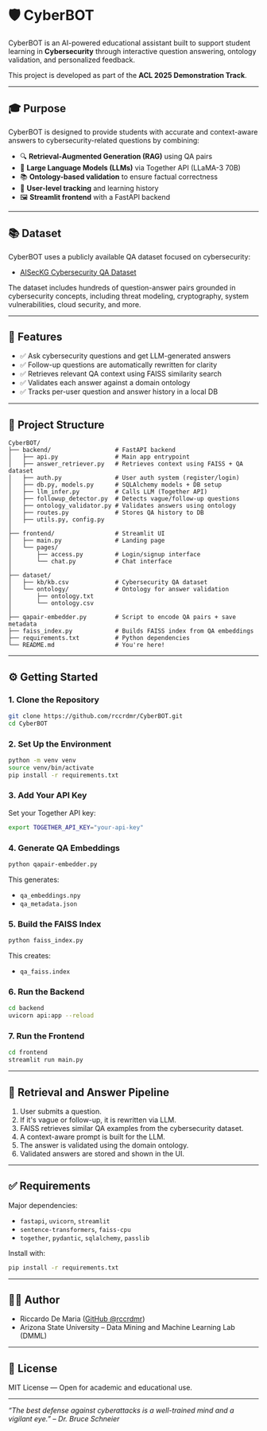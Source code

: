 # 🛡️ CyberBOT

CyberBOT is an AI-powered educational assistant built to support student learning in **Cybersecurity** through interactive question answering, ontology validation, and personalized feedback.

This project is developed as part of the **ACL 2025 Demonstration Track**.

---

## 🎓 Purpose

CyberBOT is designed to provide students with accurate and context-aware answers to cybersecurity-related questions by combining:

- 🔍 **Retrieval-Augmented Generation (RAG)** using QA pairs
- 🧠 **Large Language Models (LLMs)** via Together API (LLaMA-3 70B)
- 📚 **Ontology-based validation** to ensure factual correctness
- 👤 **User-level tracking** and learning history
- 🖼️ **Streamlit frontend** with a FastAPI backend

---

## 📚 Dataset

CyberBOT uses a publicly available QA dataset focused on cybersecurity:

- [AISecKG Cybersecurity QA Dataset](https://github.com/garima0106/AISecKG-cybersecurity-dataset)

The dataset includes hundreds of question-answer pairs grounded in cybersecurity concepts, including threat modeling, cryptography, system vulnerabilities, cloud security, and more.

---

## 🚀 Features

- ✅ Ask cybersecurity questions and get LLM-generated answers
- ✅ Follow-up questions are automatically rewritten for clarity
- ✅ Retrieves relevant QA context using FAISS similarity search
- ✅ Validates each answer against a domain ontology
- ✅ Tracks per-user question and answer history in a local DB

---

## 📁 Project Structure

```
CyberBOT/
├── backend/                  # FastAPI backend
│   ├── api.py                # Main app entrypoint
│   ├── answer_retriever.py   # Retrieves context using FAISS + QA dataset
│   ├── auth.py               # User auth system (register/login)
│   ├── db.py, models.py      # SQLAlchemy models + DB setup
│   ├── llm_infer.py          # Calls LLM (Together API)
│   ├── followup_detector.py  # Detects vague/follow-up questions
│   ├── ontology_validator.py # Validates answers using ontology
│   ├── routes.py             # Stores QA history to DB
│   ├── utils.py, config.py
│
├── frontend/                 # Streamlit UI
│   ├── main.py               # Landing page
│   └── pages/
│       ├── access.py         # Login/signup interface
│       └── chat.py           # Chat interface
│
├── dataset/
│   ├── kb/kb.csv             # Cybersecurity QA dataset
│   └── ontology/             # Ontology for answer validation
│       ├── ontology.txt
│       └── ontology.csv
│
├── qapair-embedder.py        # Script to encode QA pairs + save metadata
├── faiss_index.py            # Builds FAISS index from QA embeddings
├── requirements.txt          # Python dependencies
└── README.md                 # You're here!
```

---

## ⚙️ Getting Started

### 1. Clone the Repository

```bash
git clone https://github.com/rccrdmr/CyberBOT.git
cd CyberBOT
```

### 2. Set Up the Environment

```bash
python -m venv venv
source venv/bin/activate
pip install -r requirements.txt
```

### 3. Add Your API Key

Set your Together API key:

```bash
export TOGETHER_API_KEY="your-api-key"
```

### 4. Generate QA Embeddings

```bash
python qapair-embedder.py
```

This generates:
- `qa_embeddings.npy`
- `qa_metadata.json`

### 5. Build the FAISS Index

```bash
python faiss_index.py
```

This creates:
- `qa_faiss.index`

### 6. Run the Backend

```bash
cd backend
uvicorn api:app --reload
```

### 7. Run the Frontend

```bash
cd frontend
streamlit run main.py
```

---

## 🧠 Retrieval and Answer Pipeline

1. User submits a question.
2. If it's vague or follow-up, it is rewritten via LLM.
3. FAISS retrieves similar QA examples from the cybersecurity dataset.
4. A context-aware prompt is built for the LLM.
5. The answer is validated using the domain ontology.
6. Validated answers are stored and shown in the UI.

---

## ✅ Requirements

Major dependencies:

- `fastapi`, `uvicorn`, `streamlit`
- `sentence-transformers`, `faiss-cpu`
- `together`, `pydantic`, `sqlalchemy`, `passlib`

Install with:

```bash
pip install -r requirements.txt
```

---

## 🧑‍💻 Author

- Riccardo De Maria ([GitHub @rccrdmr](https://github.com/rccrdmr))  
- Arizona State University – Data Mining and Machine Learning Lab (DMML)

---

## 📜 License

MIT License — Open for academic and educational use.

---

*“The best defense against cyberattacks is a well-trained mind and a vigilant eye.” – Dr. Bruce Schneier*
